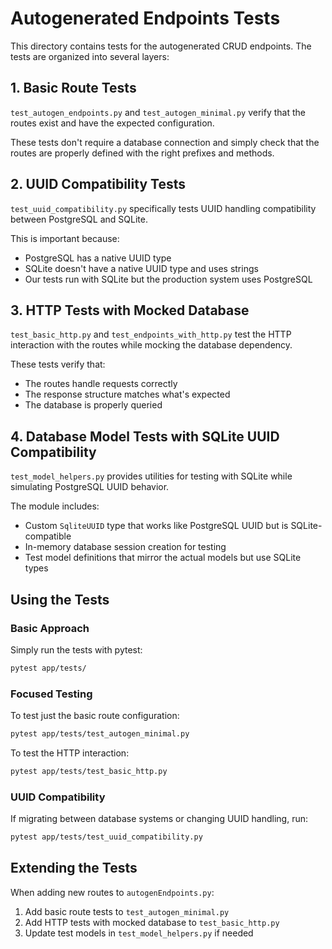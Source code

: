 # Autogenerated Endpoints Tests

This directory contains tests for the autogenerated CRUD endpoints. The tests are organized into several layers:

## 1. Basic Route Tests

`test_autogen_endpoints.py` and `test_autogen_minimal.py` verify that the routes exist and have the expected configuration.

These tests don't require a database connection and simply check that the routes are properly defined with the right prefixes and methods.

## 2. UUID Compatibility Tests

`test_uuid_compatibility.py` specifically tests UUID handling compatibility between PostgreSQL and SQLite.

This is important because:

- PostgreSQL has a native UUID type
- SQLite doesn't have a native UUID type and uses strings
- Our tests run with SQLite but the production system uses PostgreSQL

## 3. HTTP Tests with Mocked Database

`test_basic_http.py` and `test_endpoints_with_http.py` test the HTTP interaction with the routes while mocking the database dependency.

These tests verify that:

- The routes handle requests correctly
- The response structure matches what's expected
- The database is properly queried

## 4. Database Model Tests with SQLite UUID Compatibility

`test_model_helpers.py` provides utilities for testing with SQLite while simulating PostgreSQL UUID behavior.

The module includes:

- Custom `SqliteUUID` type that works like PostgreSQL UUID but is SQLite-compatible
- In-memory database session creation for testing
- Test model definitions that mirror the actual models but use SQLite types

## Using the Tests

### Basic Approach

Simply run the tests with pytest:

```bash
pytest app/tests/
```

### Focused Testing

To test just the basic route configuration:

```bash
pytest app/tests/test_autogen_minimal.py
```

To test the HTTP interaction:

```bash
pytest app/tests/test_basic_http.py
```

### UUID Compatibility

If migrating between database systems or changing UUID handling, run:

```bash
pytest app/tests/test_uuid_compatibility.py
```

## Extending the Tests

When adding new routes to `autogenEndpoints.py`:

1. Add basic route tests to `test_autogen_minimal.py`
2. Add HTTP tests with mocked database to `test_basic_http.py`
3. Update test models in `test_model_helpers.py` if needed
